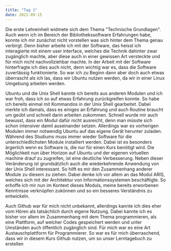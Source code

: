 ```yaml
---
title: "Tag 1"
date: 2021-09-15
---
```


Die erste Lehreinheit widmete sich dem Thema "Technische Grundlagen". Auch wenn ich im Bereich der Bibliothekssoftware Erfahrungen habe, konnte ich mir zunächst nicht vorstellen was sich hinter dem Thema genau verbirgt. Denn bisher arbeite ich mit der Software, das heisst ich interagierte mit einem user interface, welches die Technik dahinter zwar zugänglich machte, aber diese auch in einer gewissen Art versteckte und für mich nicht nachvollziehbar machte. In der Arbeit mit der Software hinterfragte ich dies auch nicht, denn wichtig war es, dass die Software zuverlässig funktionierte. So war ich zu Beginn dann aber doch auch etwas überrascht als ich las, dass wir Ubuntu nutzen werden, da wir in einer Linux Umgebung arbeiten werden. 

Ubuntu und die Unix Shell kannte ich bereits aus anderen Modulen und ich war froh, dass ich so auf etwas Erfahrung zurückgreifen konnte. So habe ich bereits einmal mit Kommandos in der Unix Shell gearbeitet. Dabei merkte ich damals, dass es einiges an Erfahrung und auch Routine braucht um geübt und schnell darin arbeiten zukommen. Schnell wurde mir auch bewusst, dass ein Modul dafür nicht ausreicht, denn man müsste sich schon intensiver damit auseinander setzen. Allerdings war es vorherigen Modulen immer notwendig Ubuntu auf das eigene Gerät herunter zuladen. Während des Studiums muss immer wieder Software für die unterschiedlichsten Module installiert werden. Dabei ist es besonders ärgerlich wenn es Software is, die nur für einen Kurs benötigt wird. Die Möglichkeit nun über Horizon auf Ubuntu und der eigenen virtuellen machine drauf zu zugreifen, ist eine deutliche Verbesserung. Neben dieser Veränderung ist grundsätzlich auch die wiederkehrende Anwendung von der Unix Shell interessant. So hilft es mir den Zusammenhang anderer Module zu diesem zu ziehen. Dabei denke ich vor allem an das Modul ARIS, welches sich mit der Architektur von Informationssystemen beschäftigte. So erhoffe ich mir nun im Kontext dieses Moduls, meine bereits erworbenen Kenntnisse verknüpfen zukönnen und so ein besseres Verständnis zu entwickeln.


Auch Github war für mich nicht unbekannt, allerdings kannte ich dies eher vom Hören als tatsächlich durch eigene Nutzung. Dabei kannte ich es bisher vor allem im Zusammenhang mit dem Thema programmieren, als eine Plattform, auf welcher Codes gespeichert werden und unter Umständen auch öffentlich zugänglich sind. Für mich war es eine Art Austauschplattform für Programmierer. So war es für mich überraschend, dass wir in diesem Kurs Github nutzen, um so unser Lerntagebuch zu erstellen
